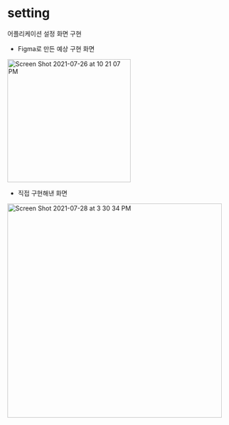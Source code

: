 # setting
어플리케이션 설정 화면 구현

* Figma로 만든 예상 구현 화면
<img width="277" alt="Screen Shot 2021-07-26 at 10 21 07 PM" src="https://user-images.githubusercontent.com/74345861/127010269-fc1f3a77-9650-4d01-89a7-66999c932c67.png">

* 직접 구현해낸 화면
<img width="482" alt="Screen Shot 2021-07-28 at 3 30 34 PM" src="https://user-images.githubusercontent.com/74345861/127274817-736de44e-bd91-499e-bd2b-53ec3ddf19f0.png">
